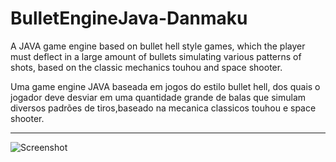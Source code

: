# BulletEngineJava-Danmaku
A JAVA game engine based on bullet hell style games, which the player must deflect in a large amount of bullets simulating various patterns of shots, based on the classic mechanics touhou and space shooter.

Uma game engine JAVA baseada em jogos do estilo bullet hell, dos quais o jogador deve desviar em uma quantidade grande de balas que simulam diversos padrões de tiros,baseado na mecanica classicos touhou e space shooter.

-------------------------
![Screenshot](http://adeveloper.com.br/TrabalhoEUA/framework.png)
